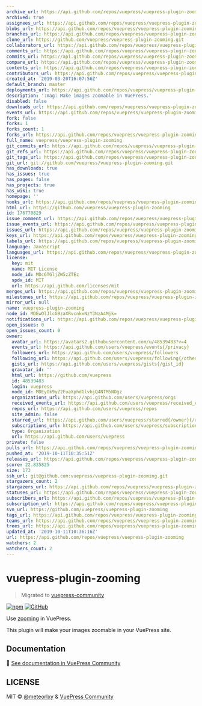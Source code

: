 ```yaml
---
archive_url: https://api.github.com/repos/vuepress/vuepress-plugin-zooming/{archive_format}{/ref}
archived: true
assignees_url: https://api.github.com/repos/vuepress/vuepress-plugin-zooming/assignees{/user}
blobs_url: https://api.github.com/repos/vuepress/vuepress-plugin-zooming/git/blobs{/sha}
branches_url: https://api.github.com/repos/vuepress/vuepress-plugin-zooming/branches{/branch}
clone_url: https://github.com/vuepress/vuepress-plugin-zooming.git
collaborators_url: https://api.github.com/repos/vuepress/vuepress-plugin-zooming/collaborators{/collaborator}
comments_url: https://api.github.com/repos/vuepress/vuepress-plugin-zooming/comments{/number}
commits_url: https://api.github.com/repos/vuepress/vuepress-plugin-zooming/commits{/sha}
compare_url: https://api.github.com/repos/vuepress/vuepress-plugin-zooming/compare/{base}...{head}
contents_url: https://api.github.com/repos/vuepress/vuepress-plugin-zooming/contents/{+path}
contributors_url: https://api.github.com/repos/vuepress/vuepress-plugin-zooming/contributors
created_at: '2019-03-20T16:07:56Z'
default_branch: master
deployments_url: https://api.github.com/repos/vuepress/vuepress-plugin-zooming/deployments
description: ':mag: Make images zoomable in VuePress.'
disabled: false
downloads_url: https://api.github.com/repos/vuepress/vuepress-plugin-zooming/downloads
events_url: https://api.github.com/repos/vuepress/vuepress-plugin-zooming/events
fork: false
forks: 1
forks_count: 1
forks_url: https://api.github.com/repos/vuepress/vuepress-plugin-zooming/forks
full_name: vuepress/vuepress-plugin-zooming
git_commits_url: https://api.github.com/repos/vuepress/vuepress-plugin-zooming/git/commits{/sha}
git_refs_url: https://api.github.com/repos/vuepress/vuepress-plugin-zooming/git/refs{/sha}
git_tags_url: https://api.github.com/repos/vuepress/vuepress-plugin-zooming/git/tags{/sha}
git_url: git://github.com/vuepress/vuepress-plugin-zooming.git
has_downloads: true
has_issues: true
has_pages: false
has_projects: true
has_wiki: true
homepage: ''
hooks_url: https://api.github.com/repos/vuepress/vuepress-plugin-zooming/hooks
html_url: https://github.com/vuepress/vuepress-plugin-zooming
id: 176770829
issue_comment_url: https://api.github.com/repos/vuepress/vuepress-plugin-zooming/issues/comments{/number}
issue_events_url: https://api.github.com/repos/vuepress/vuepress-plugin-zooming/issues/events{/number}
issues_url: https://api.github.com/repos/vuepress/vuepress-plugin-zooming/issues{/number}
keys_url: https://api.github.com/repos/vuepress/vuepress-plugin-zooming/keys{/key_id}
labels_url: https://api.github.com/repos/vuepress/vuepress-plugin-zooming/labels{/name}
language: JavaScript
languages_url: https://api.github.com/repos/vuepress/vuepress-plugin-zooming/languages
license:
  key: mit
  name: MIT License
  node_id: MDc6TGljZW5zZTEz
  spdx_id: MIT
  url: https://api.github.com/licenses/mit
merges_url: https://api.github.com/repos/vuepress/vuepress-plugin-zooming/merges
milestones_url: https://api.github.com/repos/vuepress/vuepress-plugin-zooming/milestones{/number}
mirror_url: null
name: vuepress-plugin-zooming
node_id: MDEwOlJlcG9zaXRvcnkxNzY3NzA4Mjk=
notifications_url: https://api.github.com/repos/vuepress/vuepress-plugin-zooming/notifications{?since,all,participating}
open_issues: 0
open_issues_count: 0
owner:
  avatar_url: https://avatars2.githubusercontent.com/u/48539483?v=4
  events_url: https://api.github.com/users/vuepress/events{/privacy}
  followers_url: https://api.github.com/users/vuepress/followers
  following_url: https://api.github.com/users/vuepress/following{/other_user}
  gists_url: https://api.github.com/users/vuepress/gists{/gist_id}
  gravatar_id: ''
  html_url: https://github.com/vuepress
  id: 48539483
  login: vuepress
  node_id: MDEyOk9yZ2FuaXphdGlvbjQ4NTM5NDgz
  organizations_url: https://api.github.com/users/vuepress/orgs
  received_events_url: https://api.github.com/users/vuepress/received_events
  repos_url: https://api.github.com/users/vuepress/repos
  site_admin: false
  starred_url: https://api.github.com/users/vuepress/starred{/owner}{/repo}
  subscriptions_url: https://api.github.com/users/vuepress/subscriptions
  type: Organization
  url: https://api.github.com/users/vuepress
private: false
pulls_url: https://api.github.com/repos/vuepress/vuepress-plugin-zooming/pulls{/number}
pushed_at: '2019-10-11T10:35:51Z'
releases_url: https://api.github.com/repos/vuepress/vuepress-plugin-zooming/releases{/id}
score: 22.835825
size: 173
ssh_url: git@github.com:vuepress/vuepress-plugin-zooming.git
stargazers_count: 2
stargazers_url: https://api.github.com/repos/vuepress/vuepress-plugin-zooming/stargazers
statuses_url: https://api.github.com/repos/vuepress/vuepress-plugin-zooming/statuses/{sha}
subscribers_url: https://api.github.com/repos/vuepress/vuepress-plugin-zooming/subscribers
subscription_url: https://api.github.com/repos/vuepress/vuepress-plugin-zooming/subscription
svn_url: https://github.com/vuepress/vuepress-plugin-zooming
tags_url: https://api.github.com/repos/vuepress/vuepress-plugin-zooming/tags
teams_url: https://api.github.com/repos/vuepress/vuepress-plugin-zooming/teams
trees_url: https://api.github.com/repos/vuepress/vuepress-plugin-zooming/git/trees{/sha}
updated_at: '2019-10-11T10:36:16Z'
url: https://api.github.com/repos/vuepress/vuepress-plugin-zooming
watchers: 2
watchers_count: 2
---
```


# vuepress-plugin-zooming

> Migrated to [vuepress-community](https://github.com/vuepress/vuepress-community)

[![npm](https://img.shields.io/npm/v/vuepress-plugin-zooming.svg)](https://www.npmjs.com/package/vuepress-plugin-zooming)
[![GitHub](https://img.shields.io/github/license/vuepress/vuepress-plugin-zooming.svg)](https://github.com/vuepress/vuepress-plugin-zooming/blob/master/LICENSE)

Use [zooming](https://github.com/kingdido999/zooming) in VuePress.

This plugin will make your images zoomable in your VuePress site.

## Documentation

:book: [See documentation in VuePress Community](https://vuepress.github.io/plugins/zooming.html)

## LICENSE

MIT &copy; [@meteorlxy](https://github.com/meteorlxy) & [VuePress Community](https://github.com/vuepress)
